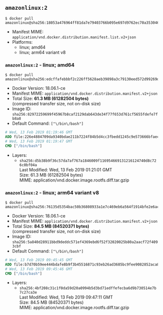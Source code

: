 ## `amazonlinux:2`

```console
$ docker pull amazonlinux@sha256:18053a476964ff81da7e79403766b095e697d9762ec70a3530464ef1a0c1313f
```

-	Manifest MIME: `application/vnd.docker.distribution.manifest.list.v2+json`
-	Platforms:
	-	linux; amd64
	-	linux; arm64 variant v8

### `amazonlinux:2` - linux; amd64

```console
$ docker pull amazonlinux@sha256:edcffafebbbf2c226ff5628aeb39898a3c79130eed572d99269d236fe15e6bec
```

-	Docker Version: 18.06.1-ce
-	Manifest MIME: `application/vnd.docker.distribution.manifest.v2+json`
-	Total Size: **61.3 MB (61282504 bytes)**  
	(compressed transfer size, not on-disk size)
-	Image ID: `sha256:82972259699f45967b8caf2129dab643de34f77f653d761cf5655fdefe7fb8a8`
-	Default Command: `["\/bin\/bash"]`

```dockerfile
# Wed, 13 Feb 2019 01:19:46 GMT
ADD file:226e4884709da9340bdae211b7224f84b5d4cc3fbedd1245c9e573666bfaec4c in / 
# Wed, 13 Feb 2019 01:19:47 GMT
CMD ["/bin/bash"]
```

-	Layers:
	-	`sha256:d5b38b9f36c57da7af767a1846009f116954669131216124740d8c726c0bf04a`  
		Last Modified: Wed, 13 Feb 2019 01:21:01 GMT  
		Size: 61.3 MB (61282504 bytes)  
		MIME: application/vnd.docker.image.rootfs.diff.tar.gzip

### `amazonlinux:2` - linux; arm64 variant v8

```console
$ docker pull amazonlinux@sha256:76135d5354bac50b36808933a1e7c469eb6a564f1914bfe2e6acf1795deb1aec
```

-	Docker Version: 18.06.1-ce
-	Manifest MIME: `application/vnd.docker.distribution.manifest.v2+json`
-	Total Size: **84.5 MB (84520371 bytes)**  
	(compressed transfer size, not on-disk size)
-	Image ID: `sha256:5a840d28911bbd9deddc571ef4369ebd6f52f32020025b80a2aacf72f4093cbf`
-	Default Command: `["\/bin\/bash"]`

```dockerfile
# Wed, 13 Feb 2019 09:45:45 GMT
ADD file:b7d70b59ee444bdafe8b9f3b45516871c93eb26ad3685bc9fee9082852aca8b8 in / 
# Wed, 13 Feb 2019 09:45:46 GMT
CMD ["/bin/bash"]
```

-	Layers:
	-	`sha256:4bf208c31c1f0da59d20a0994b5d3bd71edffefecba6d9b730514e7b7c27ca3e`  
		Last Modified: Wed, 13 Feb 2019 09:47:11 GMT  
		Size: 84.5 MB (84520371 bytes)  
		MIME: application/vnd.docker.image.rootfs.diff.tar.gzip
